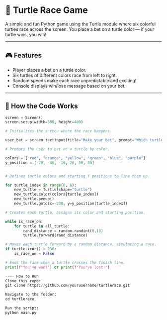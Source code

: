 # 🐢 Turtle Race Game

A simple and fun Python game using the Turtle module where six colorful turtles race across the screen. You place a bet on a turtle color — if your turtle wins, you win!

---

## 🎮 Features

- Player places a bet on a turtle color.
- Six turtles of different colors race from left to right.
- Random speeds make each race unpredictable and exciting!
- Console displays win/lose message based on your bet.

---

## 📜 How the Code Works

```python
screen = Screen()
screen.setup(width=500, height=400)

# Initializes the screen where the race happens.

user_bet = screen.textinput(title="Make your bet", prompt="Which turtle will win the race?")

# Prompts the user to bet on a turtle by color.

colors = ["red", "orange", "yellow", "green", "blue", "purple"]
y_position = [-70, -40, -10, 20, 50, 80]


# Defines turtle colors and starting Y positions to line them up.

for turtle_index in range(0, 6):
    new_turtle = Turtle(shape="turtle")
    new_turtle.color(colors[turtle_index])
    new_turtle.penup()
    new_turtle.goto(x=-230, y=y_position[turtle_index])

# Creates each turtle, assigns its color and starting position.

while is_race_on:
    for turtle in all_turtle:
        rand_distance = random.randint(0,10)
        turtle.forward(rand_distance)

# Moves each turtle forward by a random distance, simulating a race.
if turtle.xcor() > 230:
    is_race_on = False

# Ends the race when a turtle crosses the finish line.
print(f"You've won!") or print(f"You've lost!")

---- How to Run
Clone this repo:
git clone https://github.com/yourusername/turtlerace.git

Navigate to the folder:
cd turtlerace

Run the script:
python main.py

   

